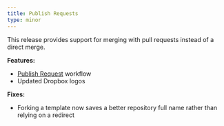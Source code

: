 ```yaml
---
title: Publish Requests
type: minor
---
```



This release provides support for merging with pull requests instead of a direct merge.

**Features:**

* [Publish Request](/syncing/publishing/#publish-requests) workflow
* Updated Dropbox logos

**Fixes:**

* Forking a template now saves a better repository full name rather than relying on a redirect